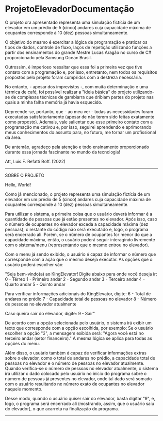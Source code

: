 # ProjetoElevadorDocumentação

O projeto ora apresentado representa uma simulação fictícia de um elevador em um prédio de 5 (cinco) andares cuja capacidade máxima de ocupantes corresponde à 10 (dez) pessoas simultaneamente. 

O objetivo do mesmo é exercitar a lógica de programação e praticar os tipos de dados, controle de fluxo, laços de repetição utilizando funções a partir dos ensinamentos do grande Mestre Lucas Aragão no curso de C# proporcionado pela Samsung Ocean Brasil.

Outrossim, é imperioso ressaltar que essa foi a primeira vez que tive contato com a programação e, por isso, entretanto, nem todos os requisitos propostos pelo projeto foram cumpridos com a destreza necessária.

No entanto, - apesar dos imprevistos -, com muita determinação e uma térmica de café, foi possível realizar a "ideia básica" do projeto utilizando-se de complexas técnicas de gambiarra que driblam partes do projeto nas quais a minha falha memória já havia esquecido. 

Depreende-se, portanto, que - ao meu ver - todas as necessidades foram executadas satisfatoriamente (apesar de não terem sido feitas exatamente como proposto). Ademais, vale salientar que esse primeiro contato com a programação me cativou e, por isso, seguirei aprendendo e aprimorando meus conhecimentos do assunto para, no futuro, me tornar um profissional da área.

De antemão, agradeço pela atenção e todo ensinamento proporcionado durante essa jornada fascinante no mundo da tecnologia!


Att,
Luis F. Refatti Boff. (2022)

---------------------------------------------------------------

SOBRE O PROJETO

Hello, World!

Como já mencionado, o projeto representa uma simulação fictícia de um elevador em um prédio de 5 (cinco) andares cuja capacidade máxima de ocupantes corresponde à 10 (dez) pessoas simultaneamente. 

Para utilizar o sistema, a primeira coisa que o usuário deverá informar é a quantidade de pessoas que já estão presentes no elevador. Após isso, caso o número de ocupantes no elevador exceda a capacidade máxima (dez pessoas), o restante do código não será executado e, logo, o programa será encerrado ali. Porém, se o número de ocupantes for menor do que a capacidade máxima, então, o usuário poderá seguir interagindo livremente com o sistema/menu (representando que o mesmo entrou no elevador).

Com o menu já sendo exibido, o usuário é capaz de informar o número que corresponde com a ação que o mesmo deseja executar. As opções que o usuário poderá escolher são:

"Seja bem-vindo(a) ao KingElevator!
Digite abaixo para onde você deseja ir:
0 - Térreo
1 - Primeiro andar
2 - Segundo andar
3 - Terceiro andar
4 - Quarto andar
5 - Quinto andar

Para verificar informações adicionais do KingElevator, digite:
6 - Total de andares no prédio
7 - Capacidade total de pessoas no elevador
8 - Número de pessoas no elevador atualmente

Caso queira sair do elevador, digite:
9 - Sair"

De acordo com a opção selecionada pelo usuário, o sistema irá exibir um texto que corresponde com a opção escolhida, por exemplo: Se o usuário escolher a opção "3", a mensagem exibida será: "Agora você está no terceiro andar (setor financeiro)." A mesma lógica se aplica para todas as opções do menu.

Além disso, o usuário também é capaz de verificar informações extras sobre o elevador, como o total de andares no prédio, a capacidade total de pessoas no elevador e o número de pessoas no elevador atualmente. Quando verifica-se o número de pessoas no elevador atualmente, o sistema irá utilizar o dado colocado pelo usuário no início do programa sobre o número de pessoas já presentes no elevador, onde tal dado será somado com o usuário resultando no número exato de ocupantes no elevador naquele momento.

Desse modo, quando o usuário quiser sair do elevador, basta digitar "9", e, logo, o programa será encerrado ali (mostrando, assim, que o usuário saiu do elevador), o que acarreta na finalização do programa.

---------------------------------------------------------------

